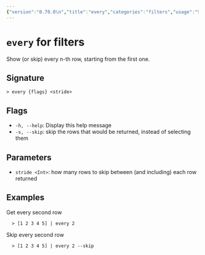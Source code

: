```yaml
---
{"version":"0.70.0\n","title":"every","categories":"filters","usage":"Show (or skip) every n-th row, starting from the first one.\n"}
---
```

<!-- THIS FILE IS GENERATED BY update_book_commands.cjs USING NUSHELL'S HELP COMMANDS.
REFRAIN FROM EDITING IT MANUALLY.-->
# <code>every</code> for filters

<div class='command-title'>Show (or skip) every n-th row, starting from the first one.</div>

## Signature

```> every {flags} <stride>```

## Flags

 * ```-h, --help```: Display this help message
 * ```-s, --skip```: skip the rows that would be returned, instead of selecting them
## Parameters

 * ```stride <Int>```: how many rows to skip between (and including) each row returned
## Examples

  Get every second row
```shell
  > [1 2 3 4 5] | every 2
```
  Skip every second row
```shell
  > [1 2 3 4 5] | every 2 --skip
```


